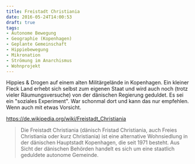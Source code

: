 ```yaml
---
title: Freistadt Christiania
date: 2016-05-24T14:00:53
draft: true
tags:
- Autonome Bewegung
- Geographie (Kopenhagen)
- Geplante Gemeinschaft
- Hippiebewegung
- Mikronation
- Strömung im Anarchismus
- Wohnprojekt
---
```


Hippies & Drogen auf einem alten Militärgelände in Kopenhagen. Ein kleiner
Fleck Land erhebt sich selbst zum eigenen Staat und wird auch noch (trotz
vieler Räumungsversuche) von der dänischen Regierung geduldet. Es sei ein
"soziales Experiment". War schonmal dort und kann das nur empfehlen. Wenn
auch mit etwas Vorsicht.

https://de.wikipedia.org/wiki/Freistadt_Christiania

> Die Freistadt Christiania (dänisch Fristad Christiania, auch Freies
> Christiania oder kurz Christiania) ist eine alternative Wohnsiedlung in
> der dänischen Hauptstadt Kopenhagen, die seit 1971 besteht. Aus Sicht der
> dänischen Behörden handelt es sich um eine staatlich geduldete autonome
> Gemeinde.

